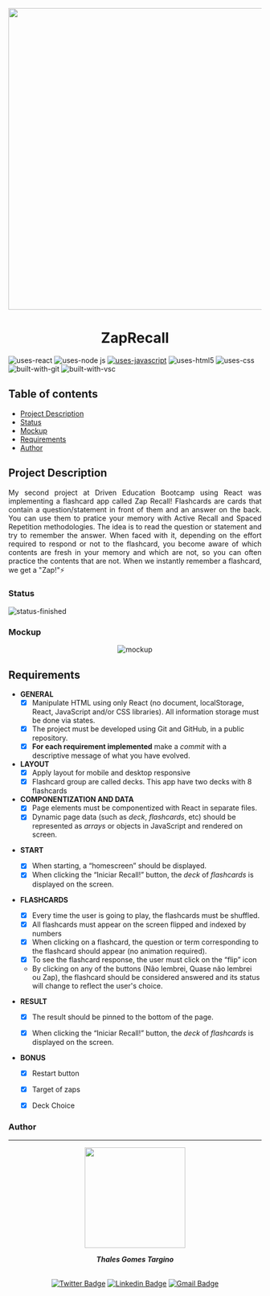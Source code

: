 <p align="center">
  <img src="https://user-images.githubusercontent.com/97575616/159168337-db954903-5c89-45d4-aae7-7ac410f00e10.png" width="600px" alt="">
</p>

<h1 align="center">ZapRecall</h1>
 
![uses-react](https://img.shields.io/badge/REACT-20232A?style=for-the-badge&logo=react&logoColor=61DAFB)
![uses-node js](https://img.shields.io/badge/Node.js-43853D?style=for-the-badge&logo=node.js&logoColor=white)
[![uses-javascript](https://img.shields.io/badge/JavaScript-F7DF1E?style=for-the-badge&logo=javascript&logoColor=black)](https://www.javascript.com)
![uses-html5](https://img.shields.io/badge/HTML5-E34F26?style=for-the-badge&logo=html5&logoColor=white)
![uses-css](https://img.shields.io/badge/CSS3-1572B6?style=for-the-badge&logo=css3&logoColor=white)
![built-with-git](https://img.shields.io/badge/Git-E34F26?style=for-the-badge&logo=git&logoColor=white)
![built-with-vsc](https://img.shields.io/badge/VISUAL%20STUDIO%20CODE-blue?style=for-the-badge&logo=visualstudiocode)



## Table of contents
* [Project Description](#project-description)
* [Status](#status)
* [Mockup](#mockup)
* [Requirements](#requirements)
* [Author](#author)


## Project Description
<p align="justify">My second project at Driven Education Bootcamp using React was implementing a flashcard app called Zap Recall!  Flashcards are cards that contain a question/statement in front of them and an answer on the back. You can use them to pratice your memory with Active Recall and Spaced Repetition methodologies.
The idea is to read the question or statement and try to remember the answer. When faced with it, depending on the effort required to respond or not to the flashcard, you become aware of which contents are fresh in your memory and which are not, so you can often practice the contents that are not.
When we instantly remember a flashcard, we get a "Zap!"⚡</p>

### Status
![status-finished](https://user-images.githubusercontent.com/97575616/152926720-d042178b-24c0-4d6b-94fb-0ccbd3c082cc.svg)


### Mockup
<div align="center">
  <img src="https://user-images.githubusercontent.com/97575616/159169818-c708670e-605a-4390-8084-c66db1c15ec0.png" alt="mockup">
</div>

<!-- ### Desktop Layout Application
<div align="center">
  <img src="https://user-images.githubusercontent.com/97575616/159168566-fd960f4c-d011-4ce1-9858-771273f3f1dd.gif" alt="app-desktop-layout">
</div> -->

  
## Requirements

* **GENERAL**
    - [x] Manipulate HTML using only React (no document, localStorage, React, JavaScript and/or CSS libraries). All information storage must be done via states.
    - [x] The project must be developed using Git and GitHub, in a public repository.
    - [x] **For each requirement implemented** make a *commit* with a descriptive message of what you have evolved.

* **LAYOUT**
  - [x] Apply layout for mobile and desktop responsive
  - [x] Flashcard group are called decks. This app have two decks with 8 flashcards

* **COMPONENTIZATION AND DATA**
  - [x] Page elements must be componentized with React in separate files.
  - [x] Dynamic page data (such as *deck*, *flashcards*, etc) should be represented as *arrays* or objects in JavaScript and rendered on screen.

- **START**
  - [x] When starting, a “homescreen” should be displayed.
  - [x] When clicking the “Iniciar Recall!” button, the *deck* of *flashcards* is displayed on the screen.

- **FLASHCARDS**
  - [x] Every time the user is going to play, the flashcards must be shuffled.
  - [x] All flashcards must appear on the screen flipped and indexed by numbers
  - [x] When clicking on a flashcard, the question or term corresponding to the flashcard should appear (no animation required).
  - [x] To see the flashcard response, the user must click on the “flip” icon
   -  By clicking on any of the buttons (Não lembrei, Quase não lembrei ou Zap), the flashcard should be considered answered and its status will change to reflect the user's choice.

- **RESULT**
  - [x] The result should be pinned to the bottom of the page.
  - [x] When clicking the “Iniciar Recall!” button, the *deck* of *flashcards* is displayed on the screen.


- **BONUS**

  - [x] Restart button
  - [x] Target of zaps
  - [x] Deck Choice


### Author
---
<div align="center">
<img width= 200px src="https://user-images.githubusercontent.com/97575616/157583676-812b2612-a644-4c18-be9c-61f633406f50.png" alt=""/>
  <p> <i><b>Thales Gomes Targino</i></b> </p>

<br /> [![Twitter Badge](https://img.shields.io/badge/-@thales_targino-1ca0f1?style=flat-square&labelColor=1ca0f1&logo=twitter&logoColor=white&link=https://twitter.com/thales_targino)](https://twitter.com/thales_targino) [![Linkedin Badge](https://img.shields.io/badge/-thalesgomest-blue?style=flat-square&logo=Linkedin&logoColor=white&link=https://www.linkedin.com/in/thales-gomes-targino/)](https://www.linkedin.com/in/thales-gomes-targino/) 
[![Gmail Badge](https://img.shields.io/badge/-thalestargino@gmail.com-c14438?style=flat-square&logo=Gmail&logoColor=white&link=mailto:thalestargino@gmail.com)](mailto:thalestargino@gmail.com)
  
</div>
